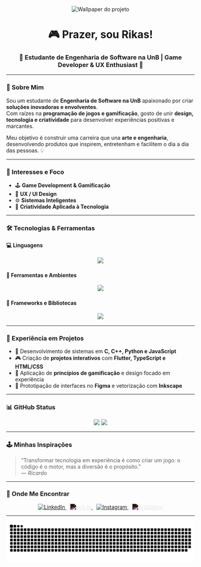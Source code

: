 <p align="center">
  <img src="https://i.pinimg.com/1200x/d1/78/1f/d1781fb39d618b8b6ea1cd318dc3b0e1.jpg" style="width:auto;  height:300px;" alt="Wallpaper do projeto">
</p>
<h1 align="center">🎮 Prazer, sou Rikas!</h1>
<h3 align="center">🚀 Estudante de Engenharia de Software na UnB | Game Developer & UX Enthusiast 🎨</h3>

---
### 🧠 Sobre Mim

Sou um estudante de **Engenharia de Software na UnB** apaixonado por criar **soluções inovadoras e envolventes**.  
Com raízes na **programação de jogos e gamificação**, gosto de unir **design, tecnologia e criatividade** para desenvolver experiências positivas e marcantes.

Meu objetivo é construir uma carreira que una **arte e engenharia**, desenvolvendo produtos que inspirem, entretenham e facilitem o dia a dia das pessoas. 💡  

---

### 🎯 Interesses e Foco

- 🕹️ **Game Development & Gamificação**
- 🎨 **UX / UI Design**
- ⚙️ **Sistemas Inteligentes**
- 💭 **Criatividade Aplicada à Tecnologia**

---

### 🛠️ Tecnologias & Ferramentas

#### 💻 Linguagens
<p align="center">
  <img src="https://skillicons.dev/icons?i=c,cpp,python,js,html,css,java,ts,flutter" />
</p>

#### 🧰 Ferramentas e Ambientes
<p align="center">
  <img src="https://skillicons.dev/icons?i=figma,notion,vscode,obsidian,git" />
</p>

#### 🧩 Frameworks e Bibliotecas
<p align="center">
  <img src="https://skillicons.dev/icons?i=react,tailwind" />
</p>

---

### 🌟 Experiência em Projetos

- 🧩 Desenvolvimento de sistemas em **C, C++, Python e JavaScript**
- 🎮 Criação de **projetos interativos** com **Flutter, TypeScript e HTML/CSS**
- 🧠 Aplicação de **princípios de gamificação** e design focado em experiência
- 🎨 Prototipação de interfaces no **Figma** e vetorização com **Inkscape**

---

### 📊 GitHub Status

<p align="center">
  <img height="170em" src="https://github-readme-stats.vercel.app/api?username=R1K4S&show_icons=true&theme=tokyonight&hide_border=true" />
  <img height="170em" src="https://github-readme-stats.vercel.app/api/top-langs/?username=R1K4S&layout=compact&theme=tokyonight&hide_border=true" />
</p>

---

### 🕹️ Minhas Inspirações
> “Transformar tecnologia em experiência é como criar um jogo: o código é o motor, mas a diversão é o propósito.”  
> — *Ricardo*

---
### 💬 Onde Me Encontrar

<p align="center">
  <!-- LinkedIn -->
  <a href="https://www.linkedin.com/in/ricardo-hsr/" target="_blank">
    <img src="https://skillicons.dev/icons?i=linkedin" width="48" alt="LinkedIn"/>
  </a>

  <!-- Itch.io -->
  <a href="https://rikas-hsr.itch.io/" target="_blank">
    <img src="https://cdn.jsdelivr.net/gh/simple-icons/simple-icons/icons/itchdotio.svg" width="48" alt="Itch.io" style="filter: invert(1); margin-left: 10px;"/>
  </a>
  
  <!-- Instagram -->
  <a href="https://www.instagram.com/cafofo_do_rikas/" target="_blank">
    <img src="https://skillicons.dev/icons?i=instagram" width="48" alt="Instagram" style="margin-left: 10px;"/>
  </a>

  <!-- ArtStation -->
  <a href="https://www.artstation.com/rikas_hsr" target="_blank">
    <img src="https://cdn.jsdelivr.net/gh/simple-icons/simple-icons/icons/artstation.svg" width="48" alt="ArtStation" style="filter: invert(1); margin-left: 10px;"/>
  </a>
</p>
<hr>
<div align="center">
  <img src="https://github.com/Platane/snk/raw/output/github-contribution-grid-snake-dark.svg" alt="snake animation" />
</div>
